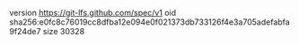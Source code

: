 version https://git-lfs.github.com/spec/v1
oid sha256:e0fc8c76019cc8dfba12e094e0f021373db733126f4e3a705adefabfa9f24de7
size 30328
